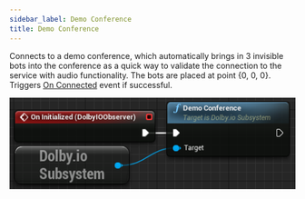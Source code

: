 ```yaml
---
sidebar_label: Demo Conference
title: Demo Conference
---
```

Connects to a demo conference, which automatically brings in 3 invisible bots into the conference as a quick way to validate the connection to the service with audio functionality. The bots are placed at point {0, 0, 0}. Triggers [On Connected](../Events/on-connected) event if successful.

![Sample](../../../static/img/demo_conference.PNG)